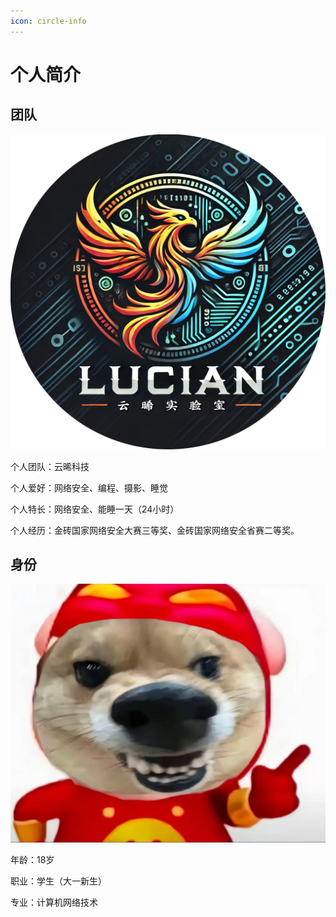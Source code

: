 ```yaml
---
icon: circle-info
---
```


# 个人简介

## 团队
![团队](/tuandui.png)

个人团队：云晞科技

个人爱好：网络安全、编程、摄影、睡觉

个人特长：网络安全、能睡一天（24小时）

个人经历：金砖国家网络安全大赛三等奖、金砖国家网络安全省赛二等奖。

<!-- more -->

## 身份
![身份](/shenfen.jpg)

年龄：18岁

职业：学生（大一新生）

专业：计算机网络技术

